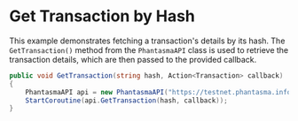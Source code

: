 # Get Transaction by Hash

This example demonstrates fetching a transaction's details by its hash. The `GetTransaction()` method from the `PhantasmaAPI` class is used to retrieve the transaction details, which are then passed to the provided callback.

```csharp
public void GetTransaction(string hash, Action<Transaction> callback)
{
    PhantasmaAPI api = new PhantasmaAPI("https://testnet.phantasma.info/rpc");
    StartCoroutine(api.GetTransaction(hash, callback));
}
```
